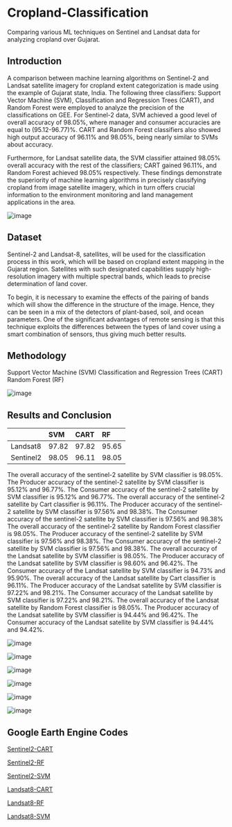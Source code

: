 
# Cropland-Classification
Comparing various ML techniques on Sentinel and Landsat data for analyzing cropland over Gujarat.


## Introduction
A comparison between machine learning algorithms on Sentinel-2 and Landsat satellite imagery for cropland extent categorization is made using the example of Gujarat state, India. The following three classifiers: Support Vector Machine (SVM), Classification and Regression Trees (CART), and Random Forest were employed to analyze the precision of the classifications on GEE. For Sentinel-2 data, SVM achieved a good level of overall accuracy of 98.05%, where manager and consumer accuracies are equal to (95.12-96.77)%. CART and Random Forest classifiers also showed high output accuracy of 96.11% and 98.05%, being nearly similar to SVMs about accuracy. 

Furthermore, for Landsat satellite data, the SVM classifier attained 98.05% overall accuracy with the rest of the classifiers; CART gained 96.11%, and Random Forest achieved 98.05% respectively. These findings demonstrate the superiority of machine learning algorithms in precisely classifying cropland from image satellite imagery, which in turn offers crucial information to the environment monitoring and land management applications in the area.

![image](https://github.com/user-attachments/assets/87a550c7-ad5e-4ec2-859e-f15c05c4ba1c)
## Dataset
Sentinel-2 and Landsat-8, satellites, will be used for the classification process in this work, which will be based on cropland extent mapping in the Gujarat region. Satellites with such designated capabilities supply high-resolution imagery with multiple spectral bands, which leads to precise determination of land cover.

To begin, it is necessary to examine the effects of the pairing of bands which will show the difference in the structure of the image. Hence, they can be seen in a mix of the detectors of plant-based, soil, and ocean parameters. One of the significant advantages of remote sensing is that this technique exploits the differences between the types of land cover using a smart combination of sensors, thus giving much better results.

## Methodology

Support Vector Machine (SVM)
Classification and Regression Trees (CART)
Random Forest (RF)

![image](https://github.com/user-attachments/assets/2c589155-e740-4bfc-b67e-91db70bf0ea7)

## Results and Conclusion
|           |    SVM   |    CART   |    RF        |
| :-------- | :------- | :-------- | :----------|
| Landsat8  | 97.82 | 97.82 | 95.65 |
| Sentinel2 | 98.05 | 96.11 | 98.05 |

The overall accuracy of the sentinel-2 satellite by SVM classifier is 98.05%. The Producer accuracy of the sentinel-2 satellite by SVM classifier is 95.12% and 96.77%. The Consumer accuracy of the sentinel-2 satellite by SVM classifier is 95.12% and 96.77%. The overall accuracy of the sentinel-2 satellite by Cart classifier is 96.11%. The Producer accuracy of the sentinel-2 satellite by SVM classifier is 97.56% and 98.38%. The Consumer accuracy of the sentinel-2 satellite by SVM classifier is 97.56% and 98.38% The overall accuracy of the sentinel-2 satellite by Random Forest classifier is 98.05%. The Producer accuracy of the sentinel-2 satellite by SVM classifier is 97.56% and 98.38%. The Consumer accuracy of the sentinel-2 satellite by SVM classifier is 97.56% and 98.38%. The overall accuracy of the Landsat satellite by SVM classifier is 98.05%. The Producer accuracy of the Landsat satellite by SVM classifier is 98.60% and 96.42%. The Consumer accuracy of the Landsat satellite by SVM classifier is 94.73% and 95.90%. The overall accuracy of the Landsat satellite by Cart classifier is 96.11%. The Producer accuracy of the Landsat satellite by SVM classifier is 97.22% and 98.21%. The Consumer accuracy of the Landsat satellite by SVM classifier is 97.22% and 98.21%. The overall accuracy of the Landsat satellite by Random Forest classifier is 98.05%. The Producer accuracy of the Landsat satellite by SVM classifier is 94.44% and 96.42%. The Consumer accuracy of the Landsat satellite by SVM classifier is 94.44% and 94.42%.

![image](https://github.com/user-attachments/assets/f5916bc0-6884-49e6-8adf-daa9d4cc45d4)

![image](https://github.com/user-attachments/assets/e4737e25-a088-4f35-8a6c-a9d2e3a245fd)

![image](https://github.com/user-attachments/assets/189f45c4-d24b-4fe9-9832-ac5aab6d9922)

![image](https://github.com/user-attachments/assets/831108db-7328-4c81-8dda-9f4be8b7c31c)

![image](https://github.com/user-attachments/assets/16e0a316-5e39-41ea-acc5-634121bf7aad)

![image](https://github.com/user-attachments/assets/4e881ab0-c145-47c7-bac3-b10db0521740)


## Google Earth Engine Codes
[Sentinel2-CART]( https://code.earthengine.google.com/2cc61b0e71cb7e53ded75ccaa3287d0f)

[Sentinel2-RF](https://code.earthengine.google.com/9e4f1443f10fe3f9f01354ee259005d8)

[Sentinel2-SVM](https://code.earthengine.google.com/b5683afcdb0efa19917ba705cfd34ef5)

[Landsat8-CART](https://code.earthengine.google.com/cc21533f7de51f61ee7fb972f2d8709d)

[Landsat8-RF](https://code.earthengine.google.com/2ce50b93aac3ca90a3452cefbe836e97)

[Landsat8-SVM](https://code.earthengine.google.com/11b68cf028ca72ddbd62985bd0a7b377)
